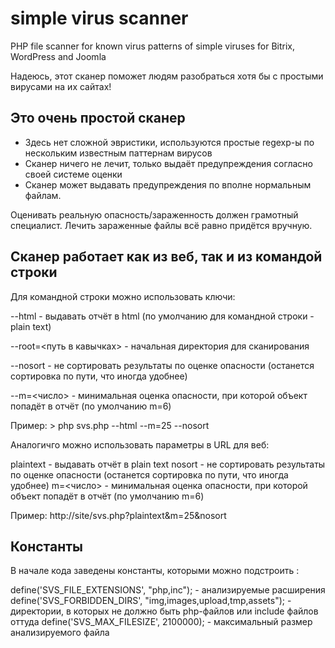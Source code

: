 # simple virus scanner
 PHP file scanner for known virus patterns of simple viruses for Bitrix, WordPress and Joomla

 Надеюсь, этот сканер поможет людям разобраться хотя бы с простыми вирусами на их сайтах!

## Это очень простой сканер

- Здесь нет сложной эвристики, используются простые regexp-ы по нескольким известным паттернам вирусов
- Сканер ничего не лечит, только выдаёт предупреждения согласно своей системе оценки
- Сканер может выдавать предупреждения по вполне нормальным файлам.

Оценивать реальную опасность/зараженность должен грамотный специалист. Лечить зараженные файлы всё равно придётся вручную.

## Сканер работает как из веб, так и из командой строки

Для командной строки можно использовать ключи:

--html - выдавать отчёт в html (по умолчанию для командной строки - plain text)

--root=<путь в кавычках> - начальная директория для сканирования

--nosort - не сортировать результаты по оценке опасности (останется сортировка по пути, что иногда удобнее)

--m=<число> - минимальная оценка опасности, при которой объект попадёт в отчёт (по умолчанию m=6)

Пример: > php svs.php --html --m=25 --nosort

Аналогичго можно использовать параметры в URL для веб:

plaintext - выдавать отчёт в plain text
nosort - не сортировать результаты по оценке опасности (останется сортировка по пути, что иногда удобнее)
m=<число> - минимальная оценка опасности, при которой объект попадёт в отчёт (по умолчанию m=6)

Пример: http://site/svs.php?plaintext&m=25&nosort

## Константы

В начале кода заведены константы, которыми можно подстроить :

define('SVS_FILE_EXTENSIONS', "php,inc"); - анализируемые расширения
define('SVS_FORBIDDEN_DIRS', "img,images,upload,tmp,assets"); - директории, в которых не должно быть php-файлов или include файлов оттуда
define('SVS_MAX_FILESIZE', 2100000); - максимальный размер анализируемого файла

